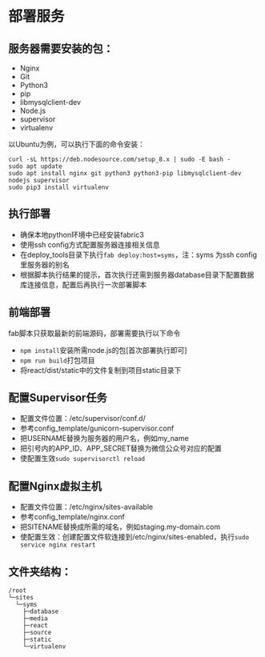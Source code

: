 部署服务
===

## 服务器需要安装的包：

* Nginx
* Git
* Python3
* pip
* libmysqlclient-dev
* Node.js
* supervisor
* virtualenv

以Ubuntu为例，可以执行下面的命令安装：

    curl -sL https://deb.nodesource.com/setup_8.x | sudo -E bash -
    sudo apt update
	sudo apt install nginx git python3 python3-pip libmysqlclient-dev nodejs supervisor
	sudo pip3 install virtualenv

## 执行部署

* 确保本地python环境中已经安装fabric3
* 使用ssh config方式配置服务器连接相关信息
* 在deploy_tools目录下执行`fab deploy:host=syms`，注：syms 为ssh config里服务器的别名
* 根据脚本执行结果的提示，首次执行还需到服务器database目录下配置数据库连接信息，配置后再执行一次部署脚本

## 前端部署

fab脚本只获取最新的前端源码，部署需要执行以下命令

* `npm install`安装所需node.js的包[首次部署执行即可]
* `npm run build`打包项目
* 将react/dist/static中的文件复制到项目static目录下

## 配置Supervisor任务

* 配置文件位置：/etc/supervisor/conf.d/
* 参考config_template/gunicorn-supervisor.conf
* 把USERNAME替换为服务器的用户名，例如my_name
* 把引号内的APP_ID、APP_SECRET替换为微信公众号对应的配置
* 使配置生效`sudo supervisorctl reload`

## 配置Nginx虚拟主机

* 配置文件位置：/etc/nginx/sites-available
* 参考config_template/nginx.conf
* 把SITENAME替换成所需的域名，例如staging.my-domain.com
* 使配置生效：创建配置文件软连接到/etc/nginx/sites-enabled，执行`sudo service nginx restart`

## 文件夹结构：

	/root
	└─sites
	  └─syms
	    ├─database
	    ├─media
	    ├─react
	    ├─source
	    ├─static
	    └─virtualenv